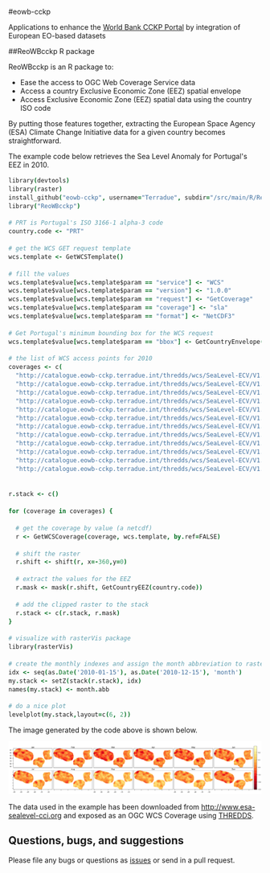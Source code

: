 #eowb-cckp

Applications to enhance the [World Bank CCKP Portal](http://sdwebx.worldbank.org/climateportal/index.cfm) by integration of European EO-based datasets

##ReoWBcckp R package

ReoWBcckp is an R package to:

* Ease the access to OGC Web Coverage Service data 
* Access a country Exclusive Economic Zone (EEZ) spatial envelope
* Access Exclusive Economic Zone (EEZ) spatial data using the country ISO code

By putting those features together, extracting the European Space Agency (ESA) Climate Change Initiative data for a given country becomes straightforward.

The example code below retrieves the Sea Level Anomaly for Portugal's EEZ in 2010.

```coffee
library(devtools)
library(raster)
install_github("eowb-cckp", username="Terradue", subdir="/src/main/R/ReoWBcckp", ref="dev")
library("ReoWBcckp")

# PRT is Portugal's ISO 3166-1 alpha-3 code
country.code <- "PRT"

# get the WCS GET request template
wcs.template <- GetWCSTemplate()

# fill the values
wcs.template$value[wcs.template$param == "service"] <- "WCS" 
wcs.template$value[wcs.template$param == "version"] <- "1.0.0"
wcs.template$value[wcs.template$param == "request"] <- "GetCoverage"
wcs.template$value[wcs.template$param == "coverage"] <- "sla"
wcs.template$value[wcs.template$param == "format"] <- "NetCDF3"

# Get Portugal's minimum bounding box for the WCS request
wcs.template$value[wcs.template$param == "bbox"] <- GetCountryEnvelope(country.code)

# the list of WCS access points for 2010
coverages <- c(
  "http://catalogue.eowb-cckp.terradue.int/thredds/wcs/SeaLevel-ECV/V1.1_20131220/ESACCI-SEALEVEL-L4-MSLA-MERGED-20100115000000-fv01.nc",
  "http://catalogue.eowb-cckp.terradue.int/thredds/wcs/SeaLevel-ECV/V1.1_20131220/ESACCI-SEALEVEL-L4-MSLA-MERGED-20100215000000-fv01.nc",
  "http://catalogue.eowb-cckp.terradue.int/thredds/wcs/SeaLevel-ECV/V1.1_20131220/ESACCI-SEALEVEL-L4-MSLA-MERGED-20100315000000-fv01.nc",
  "http://catalogue.eowb-cckp.terradue.int/thredds/wcs/SeaLevel-ECV/V1.1_20131220/ESACCI-SEALEVEL-L4-MSLA-MERGED-20100415000000-fv01.nc",
  "http://catalogue.eowb-cckp.terradue.int/thredds/wcs/SeaLevel-ECV/V1.1_20131220/ESACCI-SEALEVEL-L4-MSLA-MERGED-20100515000000-fv01.nc",
  "http://catalogue.eowb-cckp.terradue.int/thredds/wcs/SeaLevel-ECV/V1.1_20131220/ESACCI-SEALEVEL-L4-MSLA-MERGED-20100615000000-fv01.nc",
  "http://catalogue.eowb-cckp.terradue.int/thredds/wcs/SeaLevel-ECV/V1.1_20131220/ESACCI-SEALEVEL-L4-MSLA-MERGED-20100715000000-fv01.nc", 
  "http://catalogue.eowb-cckp.terradue.int/thredds/wcs/SeaLevel-ECV/V1.1_20131220/ESACCI-SEALEVEL-L4-MSLA-MERGED-20100815000000-fv01.nc",
  "http://catalogue.eowb-cckp.terradue.int/thredds/wcs/SeaLevel-ECV/V1.1_20131220/ESACCI-SEALEVEL-L4-MSLA-MERGED-20100915000000-fv01.nc",
  "http://catalogue.eowb-cckp.terradue.int/thredds/wcs/SeaLevel-ECV/V1.1_20131220/ESACCI-SEALEVEL-L4-MSLA-MERGED-20101015000000-fv01.nc",
  "http://catalogue.eowb-cckp.terradue.int/thredds/wcs/SeaLevel-ECV/V1.1_20131220/ESACCI-SEALEVEL-L4-MSLA-MERGED-20101115000000-fv01.nc",
  "http://catalogue.eowb-cckp.terradue.int/thredds/wcs/SeaLevel-ECV/V1.1_20131220/ESACCI-SEALEVEL-L4-MSLA-MERGED-20101215000000-fv01.nc") 


r.stack <- c()

for (coverage in coverages) {

  # get the coverage by value (a netcdf)  
  r <- GetWCSCoverage(coverage, wcs.template, by.ref=FALSE)
  
  # shift the raster 
  r.shift <- shift(r, x=-360,y=0)
  
  # extract the values for the EEZ
  r.mask <- mask(r.shift, GetCountryEEZ(country.code))
  
  # add the clipped raster to the stack
  r.stack <- c(r.stack, r.mask)
}

# visualize with rasterVis package
library(rasterVis)

# create the monthly indexes and assign the month abbreviation to rasters  
idx <- seq(as.Date('2010-01-15'), as.Date('2010-12-15'), 'month')
my.stack <- setZ(stack(r.stack), idx)
names(my.stack) <- month.abb

# do a nice plot
levelplot(my.stack,layout=c(6, 2))

```

The image generated by the code above is shown below.

![alt text](examples/prt.png)

The data used in the example has been downloaded from http://www.esa-sealevel-cci.org and exposed as an OGC WCS Coverage using [THREDDS](http://www.unidata.ucar.edu/software/thredds/current/tds/).


## Questions, bugs, and suggestions

Please file any bugs or questions as [issues](https://github.com/Terradue/eowb-cckp/issues/new) or send in a pull request.
